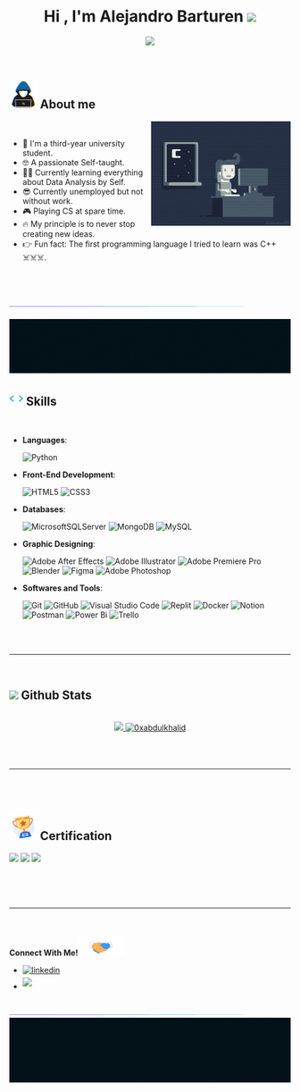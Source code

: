  <h1 align="center"><b>Hi , I'm Alejandro Barturen </b><img src="https://media.giphy.com/media/hvRJCLFzcasrR4ia7z/giphy.gif" width="35"></h1>
 
<p align="center">
 <a href="https://readme-typing-svg.herokuapp.com"><img src="https://readme-typing-svg.herokuapp.com?font=Time+New+Roman&color=cyan&size=25&center=true&vCenter=true&width=600&height=100&lines=Alejandro+Nicolas+Barturen+Guzman..;Software+Engineer+Student;Back-end+Newbie;Active+Learner;Excited+to+learn+new+stuffs,;And+work+with+you..<3"></a>
</p>
<br>

## <picture><img src = "https://github.com/Bardr0/Bardr0/blob/main/imgs/about_me.gif" width = 50px></picture> About me

<picture> <img align="right" src="https://github.com/Bardr0/Bardr0/blob/main/imgs/e426702edf874b181aced1e2fa5c6cde.gif" width = 250px></picture>

<br>

- 🏫 I'm a third-year university student.
- 🤓 A passionate Self-taught.  
- 🧑‍🏫 Currently learning everything about Data Analysis by Self.
- 😎 Currently unemployed but not without work.
- 🎮 Playing CS at spare time.
- 🔥 My principle is to never stop creating new ideas.
- 👉 Fun fact: The first programming language I tried to learn was C++ ☠️☠️☠️.

<br><br>

<img src="https://github.com/Bardr0/Bardr0/blob/main/imgs/115834477-dbab4500-a447-11eb-908a-139a6edaec5c.gif"><br><br>
<img src="https://github.com/Bardr0/Bardr0/blob/main/imgs/banner-header.gif">

## <img src="https://github.com/Bardr0/Bardr0/blob/main/imgs/QssGEmpkyEOhBCb7e1.gif" width ="25"><b> Skills</b>
<br>

<p align="center">

- **Languages**:

  ![Python](https://img.shields.io/badge/python-3670A0?style=for-the-badge&logo=python&logoColor=ffdd54)

- **Front-End Development**:

  ![HTML5](https://img.shields.io/badge/html5-%23E34F26.svg?style=for-the-badge&logo=html5&logoColor=white)
  ![CSS3](https://img.shields.io/badge/css3-%231572B6.svg?style=for-the-badge&logo=css3&logoColor=white)

- **Databases**:

  ![MicrosoftSQLServer](https://img.shields.io/badge/Microsoft%20SQL%20Server-CC2927?style=for-the-badge&logo=microsoft%20sql%20server&logoColor=white)
  ![MongoDB](https://img.shields.io/badge/MongoDB-%234ea94b.svg?style=for-the-badge&logo=mongodb&logoColor=white)
  ![MySQL](https://img.shields.io/badge/mysql-4479A1.svg?style=for-the-badge&logo=mysql&logoColor=white)
 
- **Graphic Designing**:

  ![Adobe After Effects](https://img.shields.io/badge/Adobe%20After%20Effects-9999FF.svg?style=for-the-badge&logo=Adobe%20After%20Effects&logoColor=white)
  ![Adobe Illustrator](https://img.shields.io/badge/adobe%20illustrator-%23FF9A00.svg?style=for-the-badge&logo=adobe%20illustrator&logoColor=white)
  ![Adobe Premiere Pro](https://img.shields.io/badge/Adobe%20Premiere%20Pro-9999FF.svg?style=for-the-badge&logo=Adobe%20Premiere%20Pro&logoColor=white)
  ![Blender](https://img.shields.io/badge/blender-%23F5792A.svg?style=for-the-badge&logo=blender&logoColor=white)
  ![Figma](https://img.shields.io/badge/figma-%23F24E1E.svg?style=for-the-badge&logo=figma&logoColor=white)
  ![Adobe Photoshop](https://img.shields.io/badge/adobe%20photoshop-%2331A8FF.svg?style=for-the-badge&logo=adobe%20photoshop&logoColor=white)
  
- **Softwares and Tools**:

  ![Git](https://img.shields.io/badge/git-%23F05033.svg?style=for-the-badge&logo=git&logoColor=white)
  ![GitHub](https://img.shields.io/badge/github-%23121011.svg?style=for-the-badge&logo=github&logoColor=white)
  ![Visual Studio Code](https://img.shields.io/badge/Visual%20Studio%20Code-0078d7.svg?style=for-the-badge&logo=visual-studio-code&logoColor=white)
  ![Replit](https://img.shields.io/badge/Replit-DD1200?style=for-the-badge&logo=Replit&logoColor=white)
  ![Docker](https://img.shields.io/badge/docker-%230db7ed.svg?style=for-the-badge&logo=docker&logoColor=white)
  ![Notion](https://img.shields.io/badge/Notion-%23000000.svg?style=for-the-badge&logo=notion&logoColor=white)
  ![Postman](https://img.shields.io/badge/Postman-FF6C37?style=for-the-badge&logo=postman&logoColor=white)
  ![Power Bi](https://img.shields.io/badge/power_bi-F2C811?style=for-the-badge&logo=powerbi&logoColor=black)
  ![Trello](https://img.shields.io/badge/Trello-%23026AA7.svg?style=for-the-badge&logo=Trello&logoColor=white)
  

 </p>

<br>
<br>

-----

<br>


## <img src="https://media.giphy.com/media/iY8CRBdQXODJSCERIr/giphy.gif" width="35"><b> Github Stats </b>
<br>

<div align="center">

<a href="https://github.com/Bardr0/">
  <img src="https://github-readme-stats.vercel.app/api?username=Bardr0&include_all_commits=true&count_private=true&show_icons=true&line_height=20&title_color=7A7ADB&icon_color=2234AE&text_color=D3D3D3&bg_color=0,000000,130F40" width="450"/>
  <img src="https://github-readme-stats.vercel.app/api/top-langs?username=Bardr0&show_icons=true&locale=en&layout=compact&line_height=20&title_color=7A7ADB&icon_color=2234AE&text_color=D3D3D3&bg_color=0,000000,130F40" width="375"  alt="0xabdulkhalid"/>

</a>
</div>

<br>
<br>
<br>

-----

<br>
<br>


## <picture><img src = "https://github.com/Bardr0/Bardr0/blob/main/imgs/giphy.gif" width = 50px></picture> Certification

[![](https://img.shields.io/badge/Writing%20and%20Editing-red?style=for-the-badge)](https://github.com/Bardr0/Bardr0/blob/main/imgs/Coursera%20GKT54WTRKPEY.pdf)
[![](https://img.shields.io/badge/SQL%20for%20Data%20Science-blue?style=for-the-badge)](https://github.com/Bardr0/Bardr0/blob/main/imgs/Coursera%20XPG3K9X4VV27.pdf)
[![](https://img.shields.io/badge/SCRUM%20Fundamentals-green?style=for-the-badge)](https://github.com/Bardr0/Bardr0/blob/main/imgs/ScrumFundamentalsCertified-AlejandroBarturen-981277.pdf)
 
 
<br>
<br>
<br>

-----

<br>
<br>
<b>Connect With Me!</b><img src="https://github.com/Bardr0/Bardr0/blob/main/imgs/handshake.gif" width ="80">
<br>
<div align='left'>

<ul>

<li>
<a href="https://linkedin.com/in/alejandro-barturen-060480288" target="_blank">
<img src="https://img.shields.io/badge/linkedin:  Alejandro Barturen-%2300acee.svg?color=405DE6&style=for-the-badge&logo=linkedin&logoColor=white" alt=linkedin style="margin-bottom: 5px;"/>
</a>
</li>

 

<li>
<a href="mailto:alebartureng@gmail.com" target="_blank">
<img src="https://img.shields.io/badge/gmail:  alebartureng-%23EA4335.svg?style=for-the-badge&logo=gmail&logoColor=white" t=mail style="margin-bottom: 5px;" />
</a>
</li>
	
</ul>
</div>

<br>
<img src="https://github.com/Bardr0/Bardr0/blob/main/imgs/115834477-dbab4500-a447-11eb-908a-139a6edaec5c.gif">
<img src="https://github.com/Bardr0/Bardr0/blob/main/imgs/banner-footer.gif">
<br>
<br>
<br>

<div align='center'>

